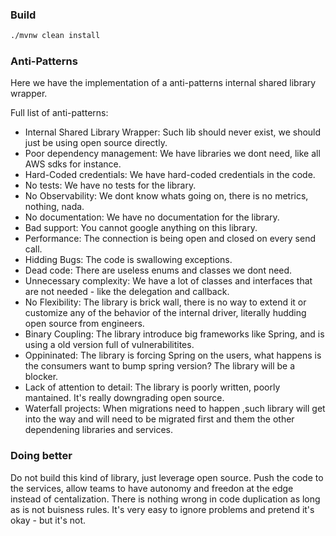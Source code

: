 ### Build 
```bash
./mvnw clean install 
```
### Anti-Patterns

Here we have the implementation of a anti-patterns internal shared library wrapper.

Full list of anti-patterns:
* Internal Shared Library Wrapper: Such lib should never exist, we should just be using open source directly.
* Poor dependency management: We have libraries we dont need, like all AWS sdks for instance.
* Hard-Coded credentials: We have hard-coded credentials in the code.
* No tests: We have no tests for the library.
* No Observability: We dont know whats going on, there is no metrics, nothing, nada.
* No documentation: We have no documentation for the library.
* Bad support: You cannot google anything on this library.
* Performance: The connection is being open and closed on every send call.
* Hidding Bugs: The code is swallowing exceptions.
* Dead code: There are useless enums and classes we dont need.
* Unnecessary complexity: We have a lot of classes and interfaces that are not needed - like the delegation and callback.
* No Flexibility: The library is brick wall, there is no way to extend it or customize any of the behavior of the internal driver, literally hudding open source from engineers.
* Binary Coupling: The library introduce big frameworks like Spring, and is using a old version full of vulnerabilitites.
* Oppininated: The library is forcing Spring on the users, what happens is the consumers want to bump spring version? The library will be a blocker.
* Lack of attention to detail: The library is poorly written, poorly mantained. It's really downgrading open source.
* Waterfall projects: When migrations need to happen ,such library will get into the way and will need to be migrated first and them the other dependening libraries and services.

### Doing better

Do not build this kind of library, just leverage open source. Push the code to the services, allow teams to have autonomy and freedon at the edge instead of centalization. There is nothing wrong in code duplication as long as is not buisness rules. It's very easy to ignore problems and pretend it's okay - but it's not. 